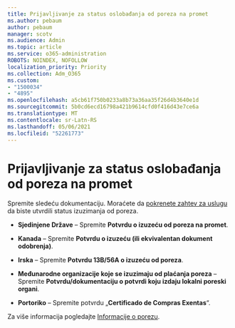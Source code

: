 ```yaml
---
title: Prijavljivanje za status oslobađanja od poreza na promet
ms.author: pebaum
author: pebaum
manager: scotv
ms.audience: Admin
ms.topic: article
ms.service: o365-administration
ROBOTS: NOINDEX, NOFOLLOW
localization_priority: Priority
ms.collection: Adm_O365
ms.custom:
- "1500034"
- "4895"
ms.openlocfilehash: a5cb61f750b0233a8b73a36aa35f26d4b3640e1d
ms.sourcegitcommit: 5b0cd6ecd16798a421b9614cfd0f416d43e7ce6a
ms.translationtype: MT
ms.contentlocale: sr-Latn-RS
ms.lasthandoff: 05/06/2021
ms.locfileid: "52261773"
---
```

# <a name="apply-for-tax-exempt-status"></a>Prijavljivanje za status oslobađanja od poreza na promet

Spremite sledeću dokumentaciju. Moraćete da [pokrenete zahtev za uslugu](/microsoft-365/admin/contact-support-for-business-products) da biste utvrdili status izuzimanja od poreza.

- **Sjedinjene Države** – Spremite **Potvrdu o izuzeću od poreza na promet**.

- **Kanada** – Spremite **Potvrdu o izuzeću (ili ekvivalentan dokument odobrenja)**.

- **Irska** – Spremite **Potvrdu 13B/56A o izuzeću od poreza**.

- **Međunarodne organizacije koje se izuzimaju od plaćanja poreza** – Spremite **Potvrdu/dokumentaciju o potvrdi koju izdaju lokalni poreski organi**.

- **Portoriko** – Spremite potvrdu „**Certificado de Compras Exentas**“.

Za više informacija pogledajte [Informacije o porezu](https://docs.microsoft.com/microsoft-365/commerce/billing-and-payments/tax-information).
